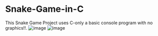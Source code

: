 # Snake-Game-in-C
This Snake Game Project uses C-only a basic console program with no graphics!!.
![image](https://user-images.githubusercontent.com/96113739/234320084-d7c5de51-3167-4046-a6de-e28c293193af.png)
![image](https://user-images.githubusercontent.com/96113739/234320123-a36b1653-5c80-47a7-a320-deed2cd14157.png)
